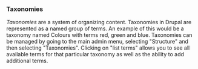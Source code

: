 ### Taxonomies

*Taxonomies* are a system of organizing content. Taxonomies in Drupal are represented as a named group of terms. An example of this would be a taxonomy named Colours with terms red, green and blue. Taxonomies can be managed by going to the main admin menu, selecting "Structure" and then selecting "Taxonomies". Clicking on "list terms" allows you to see all available terms for that particular taxonomy as well as the ability to add additional terms.